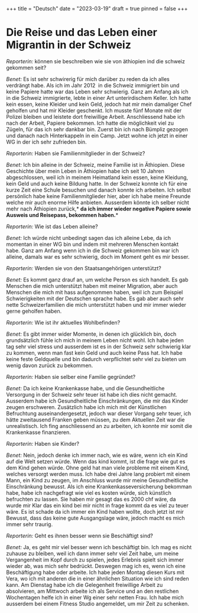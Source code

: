 +++
title = "Deutsch"
date = "2023-03-19"
draft = true
pinned = false
+++
# **Die Reise und das Leben einer Migrantin in der Schweiz**

*Reporterin:* können sie beschreiben wie sie von äthiopien ind die schweiz gekommen seit?

*Benet:* Es ist sehr schwirerig für mich darüber zu reden da ich alles verdrängt habe. Als ich im Jahr 2012  in die Schweiz immigriert bin und keine Papiere hatte war das Leben sehr schwierig. Ganz am Anfang als ich in die Schweiz immigrierte, lebte in einer Art unterirdischem Keller. Ich hatte kein essen, keine Kleider und kein Geld, jedoch hat mir mein damaliger Chef geholfen und hat mir Kleider geschenkt. Ich musste fünf Monate mit der Polizei bleiben und leistete dort freiwillige Arbeit. Anschliessend habe ich nach der Arbeit, Papiere bekommen. Ich hatte die möglichkeit viel zu Zügeln, für das ich sehr dankbar bin. Zuerst bin ich nach Bümpliz gezogen und danach nach Hinterkappeln in ein Camp. Jetzt wohne ich jetzt in einer WG in der ich sehr zufrieden bin. 



*Reporterin:* Haben sie Familienmitglieder in der Schweiz?

*Benet:* Ich bin alleine in der Schweiz, meine Familie ist in Äthiopien. Diese Geschichte über mein Leben in Äthiopien habe ich seit 10 Jahren abgeschlossen, weil ich in meinem Heimatland kein essen, keine Kleidung, kein Geld und auch keine Bildung hatte. In der Schweiz konnte ich für eine kurze Zeit eine Schule besuchen und danach konnte ich arbeiten. Ich selbst persönlich habe keine Familienmitglieder hier, aber ich habe meine Freunde welche mir auch enorme Hilfe anbieten. Ausserdem könnte ich selber nicht mehr nach Äthiopien zurück,* **da ich immer wieder negative Papiere sowie Ausweis und Reisepass, bekommen haben.***



*Reporterin:* Wie ist das Leben alleine?

*Benet:* Ich würde nicht unbedingt sagen das ich alleine Lebe, da ich momentan in einer WG bin und indem mit mehreren Menschen kontakt habe. Ganz am Anfang wenn ich in die Schweiz gekommen bin war ich alleine, damals war es sehr schwierig, doch im Moment geht es mir besser. 



*Reporterin:* Werden sie von den Staatsangehörigen unterstützt?

*Benet:* Es kommt ganz drauf an, um welche Person es sich handelt. Es gab Menschen die mich unterstützt haben mit meiner Migration, aber auch Menschen die mich mit hass aufgenommen haben, weil ich zum Beispiel Schwierigkeiten mit der Deutschen sprache habe. Es gab aber auch sehr nette Schweizerfamilien die mich unterstützt haben und mir immer wieder gerne geholfen haben.



*Reporterin:* Wie ist ihr aktuelles Wohlbefinden?

*Benet:* Es gibt immer wider Momente, in denen ich glücklich bin, doch grundsätzlich fühle ich mich in meinem Leben nicht wohl. Ich habe jeden tag sehr viel stress und ausserdem ist es in der Schweiz sehr schwierig klar zu kommen, wenn man fast kein Geld und auch keine Pass hat. Ich habe keine feste Geldquelle und bin dadurch verpflichtet sehr viel zu bieten um wenig davon zurück zu bekommen. 



*Reporterin:* Haben sie selber eine Familie gegründet?

*Benet:* Da ich keine Krankenkasse habe, und die Gesundheitliche Versorgung in der Schweiz sehr teuer ist habe ich dies nicht gemacht. Ausserdem habe ich Gesundheitliche Einschränkungen, die mir das Kinder zeugen erschweren. Zusätzlich habe ich mich mit der Künstlichen Befruchtung auseinandergesetzt, jedoch war dieser Vorgang sehr teuer, ich hätte zweitausend Franken geben müssen, zu dem Aktuellen Zeit war die unrealistisch. Ich fing anschliessend an zu arbeiten, ich konnte mir somit die Krankenkasse finanzieren.



*Reporterin:* Haben sie Kinder?

*Benet:* Nein, jedoch denke ich immer nach, wie es wäre, wenn ich ein Kind auf die Welt setzen würde. Wenn das kind kommt, ist die frage wie gut es dem Kind gehen würde. Ohne geld hat man viele probleme mit einem Kind, welches versorgt werden muss. Ich habe drei Jahre lang probiert mit einem Mann, ein Kind zu zeugen, im Anschluss wurde mir meine Gesundheitliche Einschränkung bewusst. Als ich eine Krankenkasseversicherung bekomman habe, habe ich nachgefragt wie viel es kosten würde, sich künstlich befruchten zu lassen. Sie haben mir gesagt das es 2000 chf wäre, da wurde mir Klar das ein kind bei mir nicht in frage kommt da es viel zu teuer wäre. Es ist schade da ich immer ein Kind haben wollte, doch jetzt ist mir Bewusst, dass das keine gute Ausgangslage wäre, jedoch macht es mich immer sehr traurig.



*Reporterin:* Geht es ihnen besser wenn sie Beschäftigt sind?

*Benet:* Ja, es geht mir viel besser wenn ich beschäftigt bin. Ich mag es nicht zuhause zu bleiben, weil ich dann immer sehr viel Zeit habe, um meine Vergangenheit im Kopf durch zu spielen, jedes Erlebnis spielt sich immer wieder ab, was mich sehr bedrückt. Deswegen mag ich es, wenn ich eine Beschäftigung habe oder arbeite. Ich habe jeden Montag diesen Kurs mit Vera, wo ich mit anderen die in einer ähnlichen Situation wie ich sind reden kann. Am Dienstag habe ich die Gelegenheit freiwillige Arbeit zu absolvieren, am Mittwoch arbeite ich als Service und an den restlichen Wochentagen helfe ich in einer Wg einer sehr netten Frau. Ich habe mich ausserdem bei einem Fitness Studio angemeldet, um mir Zeit zu schenken.